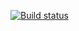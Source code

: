 [![Build status](https://ci.appveyor.com/api/projects/status/d8jywa7nqyfls47d/branch/master?svg=true)](https://ci.appveyor.com/project/Alim-Ziedinov/hw-at-5-ibank/branch/master)